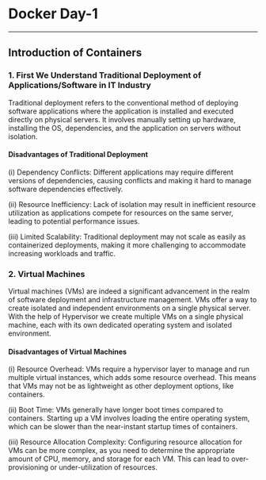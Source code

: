 # Docker Day-1
---
## Introduction of Containers
### 1. First We Understand Traditional Deployment of Applications/Software in IT Industry
Traditional deployment refers to the conventional method of deploying software applications where the application is installed and executed directly on physical servers. It involves manually setting up hardware, installing the OS, dependencies, and the application on servers without isolation.
#### Disadvantages of Traditional Deployment
(i) Dependency Conflicts: Different applications may require different versions of dependencies, causing conflicts and making it hard to manage software dependencies effectively.

(ii) Resource Inefficiency: Lack of isolation may result in inefficient resource utilization as applications compete for resources on the same server, leading to potential performance issues.

(iii) Limited Scalability: Traditional deployment may not scale as easily as containerized deployments, making it more challenging to accommodate increasing workloads and traffic.

### 2. Virtual Machines
Virtual machines (VMs) are indeed a significant advancement in the realm of software deployment and infrastructure management. VMs offer a way to create isolated and independent environments on a single physical server. With the help of Hypervisor we create multiple VMs on a single physical machine, each with its own dedicated operating system and isolated environment.

#### Disadvantages of Virtual Machines

(i) Resource Overhead: VMs require a hypervisor layer to manage and run multiple virtual instances, which adds some resource overhead. This means that VMs may not be as lightweight as other deployment options, like containers.

(ii) Boot Time: VMs generally have longer boot times compared to containers. Starting up a VM involves loading the entire operating system, which can be slower than the near-instant startup times of containers.

(iii) Resource Allocation Complexity: Configuring resource allocation for VMs can be more complex, as you need to determine the appropriate amount of CPU, memory, and storage for each VM. This can lead to over-provisioning or under-utilization of resources.
